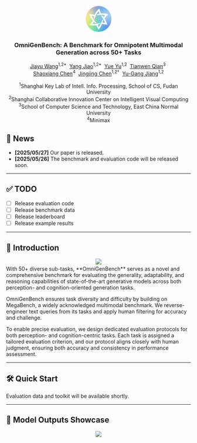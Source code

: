 <!-- start -->

<div align="center">
<img src="assets/omnigenbench.png" alt="OmniGenBench Logo" width="70">

<h3>OmniGenBench: A Benchmark for Omnipotent Multimodal Generation across 50+ Tasks</h3>

<a href="https://github.com/emilia113">Jiayu Wang</a><sup>1,2*</sup>&nbsp;
<a href="https://sxjyjay.github.io/">Yang Jiao</a><sup>1,2*</sup>&nbsp;
<a href="https://github.com/Yue-105">Yue Yu</a><sup>1,2</sup>&nbsp;
<a href="https://qiantianwen.github.io/">Tianwen Qian</a><sup>3</sup>&nbsp;
<br>
<a href="https://scholar.google.com/citations?user=WL5mbfEAAAAJ&hl=zh-CN">Shaoxiang Chen</a><sup>4</sup>&nbsp;
<a href="https://jingjing1.github.io/">Jingjing Chen</a><sup>1,2†</sup>&nbsp;
<a href="https://fvl.fudan.edu.cn/">Yu-Gang Jiang</a><sup>1,2</sup>

<sup>1</sup>Shanghai Key Lab of Intell. Info. Processing, School of CS, Fudan University<br>
<sup>2</sup>Shanghai Collaborative Innovation Center on Intelligent Visual Computing<br>
<sup>3</sup>School of Computer Science and Technology, East China Normal University<br>
<sup>4</sup>Minimax  

<!-- Uncomment below to show paper and huggingface badge -->
<!-- 
[![Paper](https://img.shields.io/badge/Paper-UniToken-d32f2f.svg?logo=arXiv)](https://arxiv.org/abs/2504.04423)  
<a href="https://huggingface.co/OceanJay/UniToken-AnyRes-StageII">
  <img src="https://img.shields.io/badge/%F0%9F%A4%97%20Hugging%20Face%20-models-blue" alt="HF Model">
</a> 
-->
</div>


## 📢 News

- **[2025/05/27]** Our paper is released.
- **[2025/05/26]** The benchmark and evaluation code will be released soon.

---

## ✅ TODO

- [ ] Release evaluation code
- [ ] Release benchmark data
- [ ] Release leaderboard
- [ ] Release example results

---

## 📖 Introduction

</div>
<div align="center">
  <img src="assets/class.png" width="85%">
</div>
With 50+ diverse sub-tasks, **OmniGenBench** serves as a novel and comprehensive benchmark for evaluating the generality, adaptability, and reasoning capabilities of state-of-the-art generative models across both perception- and cognition-oriented generation tasks.

OmniGenBench ensures task diversity and difficulty by building on MegaBench, a widely acknowledged multimodal benchmark. We reverse-engineer text queries from its tasks and apply human filtering for accuracy and challenge.

To enable precise evaluation, we design dedicated evaluation protocols for both perception- and cognition-centric tasks. Each task is assigned a tailored evaluation criterion, and our protocol aligns closely with human judgment, ensuring both accuracy and consistency in performance assessment.

---

## 🛠️ Quick Start

Evaluation data and toolkit will be available shortly.

---

## 🎨 Model Outputs Showcase
<div align="center">
  <img src="assets/exper.png" width="100%">
</div>
